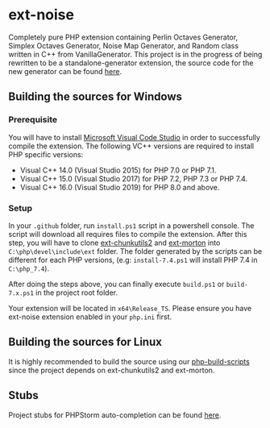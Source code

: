 # ext-noise
Completely pure PHP extension containing Perlin Octaves Generator, Simplex Octaves Generator, Noise Map Generator, and Random class written in C++ from VanillaGenerator. This project is in the progress of being rewritten to be a standalone-generator extension, the source code for the new generator can be found [here](https://github.com/NetherGamesMC/extnoise/tree/2.0.0).

## Building the sources for Windows

### Prerequisite
You will have to install [Microsoft Visual Code Studio](https://visualstudio.microsoft.com/vs/older-downloads/) in order to successfully compile the extension. The following VC++ versions are required to install PHP specific versions:
- Visual C++ 14.0 (Visual Studio 2015) for PHP 7.0 or PHP 7.1.
- Visual C++ 15.0 (Visual Studio 2017) for PHP 7.2, PHP 7.3 or PHP 7.4.
- Visual C++ 16.0 (Visual Studio 2019) for PHP 8.0 and above.

### Setup
In your `.github` folder, run `install.ps1` script in a powershell console. The script will download all requires files to compile the extension. After this step, you will have to clone [ext-chunkutils2](https://github.com/pmmp/ext-chunkutils2) and [ext-morton](https://github.com/pmmp/ext-morton) into `C:\php\devel\include\ext` folder. The folder generated by the scripts can be different for each PHP versions, (e.g: `install-7.4.ps1` will install PHP 7.4 in `C:\php_7.4`).

After doing the steps above, you can finally execute `build.ps1` or `build-7.x.ps1` in the project root folder.

Your extension will be located in `x64\Release_TS`. Please ensure you have ext-noise extension enabled in your `php.ini` first.

## Building the sources for Linux
It is highly recommended to build the source using our [php-build-scripts](https://github.com/NetherGamesMC/php-build-scripts) since the project depends on ext-chunkutils2 and ext-morton.

## Stubs
Project stubs for PHPStorm auto-completion can be found [here](https://github.com/NetherGamesMC/extnoise/blob/master/stubs.php).
